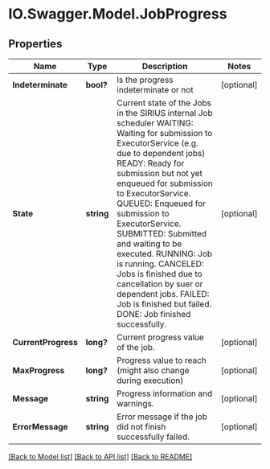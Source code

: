 # IO.Swagger.Model.JobProgress
## Properties

Name | Type | Description | Notes
------------ | ------------- | ------------- | -------------
**Indeterminate** | **bool?** | Is the progress indeterminate or not | [optional] 
**State** | **string** | Current state of the Jobs in the SIRIUS internal Job scheduler           WAITING: Waiting for submission to ExecutorService (e.g. due to dependent jobs)          READY: Ready for submission but not yet enqueued for submission to ExecutorService.          QUEUED: Enqueued for submission to ExecutorService.          SUBMITTED: Submitted and waiting to be executed.          RUNNING: Job is running.          CANCELED: Jobs is finished due to cancellation by suer or dependent jobs.          FAILED: Job is finished but failed.          DONE: Job finished successfully. | [optional] 
**CurrentProgress** | **long?** | Current progress value of the job. | [optional] 
**MaxProgress** | **long?** | Progress value to reach (might also change during execution) | [optional] 
**Message** | **string** | Progress information and warnings. | [optional] 
**ErrorMessage** | **string** | Error message if the job did not finish successfully failed. | [optional] 

[[Back to Model list]](../README.md#documentation-for-models) [[Back to API list]](../README.md#documentation-for-api-endpoints) [[Back to README]](../README.md)

